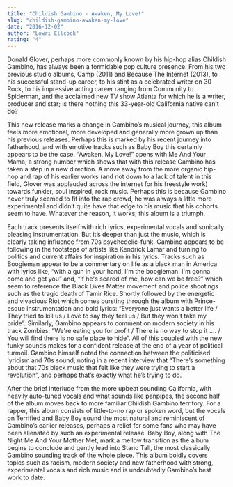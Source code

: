```yaml
---
title: "Childish Gambino - Awaken, My Love!"
slug: "childish-gambino-awaken-my-love"
date: "2016-12-02"
author: "Lowri Ellcock"
rating: "4"
---
```


Donald Glover, perhaps more commonly known by his hip-hop alias Childish Gambino, has always been a formidable pop culture presence. From his two previous studio albums, Camp (2011) and Because The Internet (2013), to his successful stand-up career, to his stint as a celebrated writer on 30 Rock, to his impressive acting career ranging from Community to Spiderman, and the acclaimed new TV show Atlanta for which he is a writer, producer and star; is there nothing this 33-year-old California native can’t do?

This new release marks a change in Gambino’s musical journey, this album feels more emotional, more developed and generally more grown up than his previous releases. Perhaps this is marked by his recent journey into fatherhood, and with emotive tracks such as Baby Boy this certainly appears to be the case. “Awaken, My Love!” opens with Me And Your Mama, a strong number which shows that with this release Gambino has taken a step in a new direction. A move away from the more organic hip-hop and rap of his earlier works (and not down to a lack of talent in this field, Glover was applauded across the internet for his freestyle work) towards funkier, soul inspired, rock music. Perhaps this is because Gambino never truly seemed to fit into the rap crowd, he was always a little more experimental and didn’t quite have that edge to his music that his cohorts seem to have. Whatever the reason, it works; this album is a triumph.

Each track presents itself with rich lyrics, experimental vocals and sonically pleasing instrumentation. But it’s deeper than just the music, which is clearly taking influence from 70s psychedelic-funk. Gambino appears to be following in the footsteps of artists like Kendrick Lamar and turning to politics and current affairs for inspiration in his lyrics. Tracks such as Boogieman appear to be a commentary on life as a black man in America with lyrics like, “with a gun in your hand, I'm the boogieman. I'm gonna come and get you” and, “if he's scared of me, how can we be free?” which seem to reference the Black Lives Matter movement and police shootings such as the tragic death of Tamir Rice. Shortly followed by the energetic and vivacious Riot which comes bursting through the album with Prince-esque instrumentation and bold lyrics: “Everyone just wants a better life / They tried to kill us / Love to say they feel us / But they won't take my pride”. Similarly, Gambino appears to comment on modern society in his track Zombies: “We're eating you for profit / There is no way to stop it …. / You will find there is no safe place to hide”. All of this coupled with the new funky sounds makes for a confident release at the end of a year of political turmoil. Gambino himself noted the connection between the politicised lyricism and 70s sound, noting in a recent interview that “There’s something about that 70s black music that felt like they were trying to start a revolution”, and perhaps that’s exactly what he’s trying to do.

After the brief interlude from the more upbeat sounding California, with heavily auto-tuned vocals and what sounds like panpipes, the second half of the album moves back to more familiar Childish Gambino territory. For a rapper, this album consists of little-to-no rap or spoken word, but the vocals on Terrified and Baby Boy sound the most natural and reminiscent of Gambino’s earlier releases, perhaps a relief for some fans who may have been alienated by such an experimental release. Baby Boy, along with The Night Me And Your Mother Met, mark a mellow transition as the album begins to conclude and gently lead into Stand Tall, the most classically Gambino sounding track of the whole piece. This album boldly covers topics such as racism, modern society and new fatherhood with strong, experimental vocals and rich music and is undoubtedly Gambino’s best work to date.
